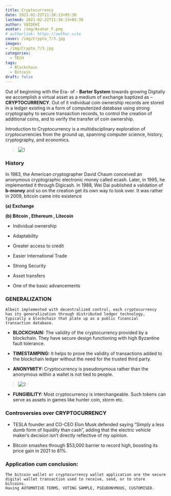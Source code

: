 ```yaml
---
title: Cryptocurrency
date: 2021-02-22T11:38:13+05:30
lastmod: 2021-02-22T11:38:13+05:30
author: VAIDEHI
avatar: /img/Avatar_F.png
# authorlink: https://author.site
cover: /img/Crypto_7/3.jpg
images: 
- /img/Crypto_7/3.jpg
categories:
  - TECH
tags:
  - Blockchain
  - Bitcoin
draft: false
---
```


Out of beginning with the Era- of -
**Barter System** towards growing Digitally we accomplish a virtual asset as a medium of exchange baptized as – **CRYPTOCURRENCY**. Out of it individual coin ownership records are stored in a ledger existing in a form of computerized database using strong cryptography to secure transaction records, to control the creation of additional coins, and to verify the transfer of coin ownership.

<!--more-->

Introduction to Cryptocurrency is a multidisciplinary exploration of
cryptocurrencies from the ground up, spanning computer science, history,
cryptography, and economics.

> ![1](/img/Crypto_7/3.jpg)

### History

In 1983, the American
cryptographer David Chaum conceived an anonymous cryptographic
electronic money called ecash. Later, in 1995, he implemented it through
Digicash. In 1988, Wei Dai published a validation of **b-money** and so on
the creation get its own way to look over. It was rather in 2009,
bitcoin came into existence

**(a) Exchange**

**(b) Bitcoin , Ethereum , Litecoin**


-   Individual ownership

-   Adaptability

-   Greater access to credit

-   Easier International Trade

-   Strong Security

-   Asset transfers

-  One of the basic advancements

### GENERALIZATION

    Albeit implemented with decentralized control, each cryptocurrency
    has its generalization through distributed ledger technology,
    typically a blockchain that plate up as a public financial
    transaction database.

<!-- -->

-   **BLOCKCHAIN:** The validity of the cryptocurrency provided by
    a blockchain. They have secure design functioning with high
    Byzantine fault tolerance.

-   **TIMESTAMPING:** It helps to prove the validity of transactions
    added to the blockchain ledger without the need for the trusted
    third party.

-   **ANONYMITY:** Cryptocurrency is pseudonymous rather than the
    anonymous within a wallet is not tied to people.

>  ![2](/img/Crypto_7/4.jpg)
    
-   **FUNGIBILITY:** Most cryptocurrency
    is interchangeable. Such tokens can serve as assets in games like
    hunter coin, storm etc.

### Controversies over CRYPTOCURRENCY

<!-- -->

-   TESLA founder and CO-CEO Elon Musk defended saying “Simply a less
    dumb form of liquidity than cash”, adding that the electric vehicle
    maker’s decision isn’t directly reflective of my opinion.

-   Bitcoin smashes through \$53,000 barrier to record high, boosting
    its price gain in 2021 to 81%.

### Application cum conclusion:

    The bitcoin wallet or cryptocurrency wallet application are the secure
    digital wallet transaction used to receive, send, or to store bitcoins.
    Having AUTOMOTIVE TERMS, VOTING SAMPLE, PSEUDONYMOUS, CUSTOMISED.

